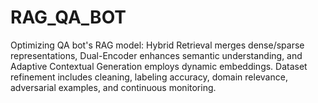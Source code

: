 # RAG_QA_BOT
Optimizing QA bot's RAG model: Hybrid Retrieval merges dense/sparse representations, Dual-Encoder enhances semantic understanding, and Adaptive Contextual Generation employs dynamic embeddings. Dataset refinement includes cleaning, labeling accuracy, domain relevance, adversarial examples, and continuous monitoring.
